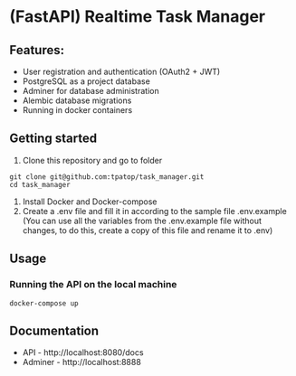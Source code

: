 # (FastAPI) Realtime Task Manager

## Features:
* User registration and authentication (OAuth2 + JWT)
* PostgreSQL as a project database
* Adminer for database administration
* Alembic database migrations
* Running in docker containers

## Getting started
1. Clone this repository and go to folder
```
git clone git@github.com:tpatop/task_manager.git
cd task_manager
```
1. Install Docker and Docker-compose
2. Create a .env file and fill it in according to the sample file .env.example
(You can use all the variables from the .env.example file without changes, to do this, create a copy of this file and rename it to .env)

## Usage
### Running the API on the local machine
```
docker-compose up
```

## Documentation
* API - http://localhost:8080/docs
* Adminer - http://localhost:8888